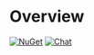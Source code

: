 # Overview
[![NuGet](https://img.shields.io/nuget/v/GdxUBJson.svg)](https://www.nuget.org/packages/GdxUBJson/) [![Chat](https://img.shields.io/discord/628186029488340992.svg)](https://discord.gg/ZeHxhCY)


